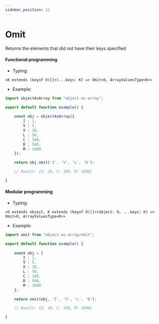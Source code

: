 ```yaml
---
sidebar_position: 11
---
```


# Omit

Returns the elements that did not have their keys specified
    
<h4>Functional programming</h4>

 - Typing:

```<K extends (keyof O)[]>(...keys: K) => Omit<O, ArrayValuesType<K>>```

 - Example:

```ts
import objectAsArray from "object-as-array";

export default function example() {
    
    const obj = objectAsArray({
        I : 1,
        V : 5,
        X : 10,
        L : 50,
        C : 100,
        D : 500,
        M : 1000
    });

    return obj.omit('I', 'V', 'L', 'D');

    // Result: {X: 10, C: 100, M: 1000}

}
```

<h4>Modular programming</h4>

 - Typing:

```<O extends object, K extends (keyof O)[]>(object: O, ...keys: K) => Omit<O, ArrayValuesType<K>>```

 - Example:

```ts
import omit from "object-as-array/omit";

export default function example() {
    
    const obj = {
        I : 1,
        V : 5,
        X : 10,
        L : 50,
        C : 100,
        D : 500,
        M : 1000
    };

    return omit(obj, 'I', 'V', 'L', 'D');

    // Result: {X: 10, C: 100, M: 1000}

}
```
